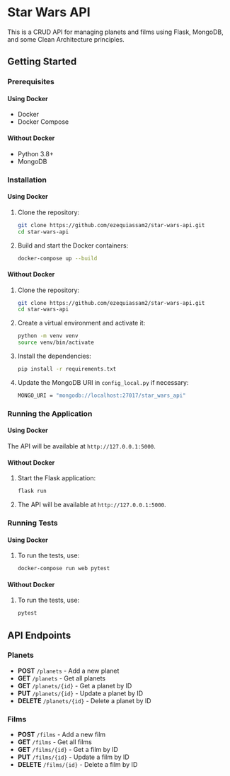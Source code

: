 # Star Wars API

This is a CRUD API for managing planets and films using Flask, MongoDB, and some Clean Architecture principles.

## Getting Started

### Prerequisites

#### Using Docker

- Docker
- Docker Compose

#### Without Docker

- Python 3.8+
- MongoDB

### Installation

#### Using Docker

1. Clone the repository:
    ```bash
    git clone https://github.com/ezequiassam2/star-wars-api.git
    cd star-wars-api
    ```

2. Build and start the Docker containers:
    ```bash
    docker-compose up --build
    ```

#### Without Docker

1. Clone the repository:
    ```bash
    git clone https://github.com/ezequiassam2/star-wars-api.git
    cd star-wars-api
    ```

2. Create a virtual environment and activate it:
    ```bash
    python -m venv venv
    source venv/bin/activate
    ```

3. Install the dependencies:
    ```bash
    pip install -r requirements.txt
    ```

4. Update the MongoDB URI in `config_local.py` if necessary:
    ```bash
    MONGO_URI = "mongodb://localhost:27017/star_wars_api"
    ```

### Running the Application

#### Using Docker

The API will be available at `http://127.0.0.1:5000`.

#### Without Docker

1. Start the Flask application:
    ```bash
    flask run
    ```

2. The API will be available at `http://127.0.0.1:5000`.

### Running Tests

#### Using Docker

1. To run the tests, use:
    ```bash
    docker-compose run web pytest
    ```

#### Without Docker

1. To run the tests, use:
    ```bash
    pytest
    ```

## API Endpoints

### Planets

- **POST** `/planets` - Add a new planet
- **GET** `/planets` - Get all planets
- **GET** `/planets/{id}` - Get a planet by ID
- **PUT** `/planets/{id}` - Update a planet by ID
- **DELETE** `/planets/{id}` - Delete a planet by ID

### Films

- **POST** `/films` - Add a new film
- **GET** `/films` - Get all films
- **GET** `/films/{id}` - Get a film by ID
- **PUT** `/films/{id}` - Update a film by ID
- **DELETE** `/films/{id}` - Delete a film by ID
